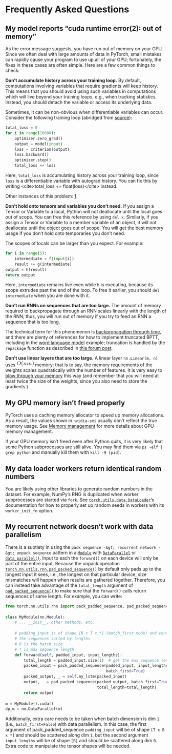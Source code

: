 

# Frequently Asked Questions

## My model reports “cuda runtime error(2): out of memory”

As the error message suggests, you have run out of memory on your GPU. Since we often deal with large amounts of data in PyTorch, small mistakes can rapidly cause your program to use up all of your GPU; fortunately, the fixes in these cases are often simple. Here are a few common things to check:

**Don’t accumulate history across your training loop.** By default, computations involving variables that require gradients will keep history. This means that you should avoid using such variables in computations which will live beyond your training loops, e.g., when tracking statistics. Instead, you should detach the variable or access its underlying data.

Sometimes, it can be non-obvious when differentiable variables can occur. Consider the following training loop (abridged from [source](https://discuss.pytorch.org/t/high-memory-usage-while-training/162)):

```py
total_loss = 0
for i in range(10000):
    optimizer.zero_grad()
    output = model(input)
    loss = criterion(output)
    loss.backward()
    optimizer.step()
    total_loss += loss

```

Here, `total_loss` is accumulating history across your training loop, since `loss` is a differentiable variable with autograd history. You can fix this by writing &lt;cite&gt;total_loss += float(loss)&lt;/cite&gt; instead.

Other instances of this problem: [1](https://discuss.pytorch.org/t/resolved-gpu-out-of-memory-error-with-batch-size-1/3719).

**Don’t hold onto tensors and variables you don’t need.** If you assign a Tensor or Variable to a local, Python will not deallocate until the local goes out of scope. You can free this reference by using `del x`. Similarly, if you assign a Tensor or Variable to a member variable of an object, it will not deallocate until the object goes out of scope. You will get the best memory usage if you don’t hold onto temporaries you don’t need.

The scopes of locals can be larger than you expect. For example:

```py
for i in range(5):
    intermediate = f(input[i])
    result += g(intermediate)
output = h(result)
return output

```

Here, `intermediate` remains live even while `h` is executing, because its scope extrudes past the end of the loop. To free it earlier, you should `del intermediate` when you are done with it.

**Don’t run RNNs on sequences that are too large.** The amount of memory required to backpropagate through an RNN scales linearly with the length of the RNN; thus, you will run out of memory if you try to feed an RNN a sequence that is too long.

The technical term for this phenomenon is [backpropagation through time](https://en.wikipedia.org/wiki/Backpropagation_through_time), and there are plenty of references for how to implement truncated BPTT, including in the [word language model](https://github.com/pytorch/examples/tree/master/word_language_model) example; truncation is handled by the `repackage` function as described in [this forum post](https://discuss.pytorch.org/t/help-clarifying-repackage-hidden-in-word-language-model/226).

**Don’t use linear layers that are too large.** A linear layer `nn.Linear(m, n)` uses ![](img/a7adefa6eac5b357ac1c2fcc0bc36a52.jpg) memory: that is to say, the memory requirements of the weights scales quadratically with the number of features. It is very easy to [blow through your memory](https://github.com/pytorch/pytorch/issues/958) this way (and remember that you will need at least twice the size of the weights, since you also need to store the gradients.)

## My GPU memory isn’t freed properly

PyTorch uses a caching memory allocator to speed up memory allocations. As a result, the values shown in `nvidia-smi` usually don’t reflect the true memory usage. See [Memory management](cuda.html#cuda-memory-management) for more details about GPU memory management.

If your GPU memory isn’t freed even after Python quits, it is very likely that some Python subprocesses are still alive. You may find them via `ps -elf | grep python` and manually kill them with `kill -9 [pid]`.

## My data loader workers return identical random numbers

You are likely using other libraries to generate random numbers in the dataset. For example, NumPy’s RNG is duplicated when worker subprocesses are started via `fork`. See [`torch.utils.data.DataLoader`](../data.html#torch.utils.data.DataLoader "torch.utils.data.DataLoader")’s documentation for how to properly set up random seeds in workers with its `worker_init_fn` option.

## My recurrent network doesn’t work with data parallelism

There is a subtlety in using the `pack sequence -&gt; recurrent network -&gt; unpack sequence` pattern in a [`Module`](../nn.html#torch.nn.Module "torch.nn.Module") with [`DataParallel`](../nn.html#torch.nn.DataParallel "torch.nn.DataParallel") or [`data_parallel()`](../nn.html#torch.nn.parallel.data_parallel "torch.nn.parallel.data_parallel"). Input to each the `forward()` on each device will only be part of the entire input. Because the unpack operation [`torch.nn.utils.rnn.pad_packed_sequence()`](../nn.html#torch.nn.utils.rnn.pad_packed_sequence "torch.nn.utils.rnn.pad_packed_sequence") by default only pads up to the longest input it sees, i.e., the longest on that particular device, size mismatches will happen when results are gathered together. Therefore, you can instead take advantage of the `total_length` argument of [`pad_packed_sequence()`](../nn.html#torch.nn.utils.rnn.pad_packed_sequence "torch.nn.utils.rnn.pad_packed_sequence") to make sure that the `forward()` calls return sequences of same length. For example, you can write:

```py
from torch.nn.utils.rnn import pack_padded_sequence, pad_packed_sequence

class MyModule(nn.Module):
    # ... __init__, other methods, etc.

    # padding_input is of shape [B x T x *] (batch_first mode) and contains
    # the sequences sorted by lengths
    # B is the batch size
    # T is max sequence length
    def forward(self, padded_input, input_lengths):
        total_length = padded_input.size(1)  # get the max sequence length
        packed_input = pack_padded_sequence(padded_input, input_lengths,
                                            batch_first=True)
        packed_output, _ = self.my_lstm(packed_input)
        output, _ = pad_packed_sequence(packed_output, batch_first=True,
                                        total_length=total_length)
        return output

m = MyModule().cuda()
dp_m = nn.DataParallel(m)

```

Additionally, extra care needs to be taken when batch dimension is dim `1` (i.e., `batch_first=False`) with data parallelism. In this case, the first argument of pack_padded_sequence `padding_input` will be of shape `[T x B x *]` and should be scattered along dim `1`, but the second argument `input_lengths` will be of shape `[B]` and should be scattered along dim `0`. Extra code to manipulate the tensor shapes will be needed.

